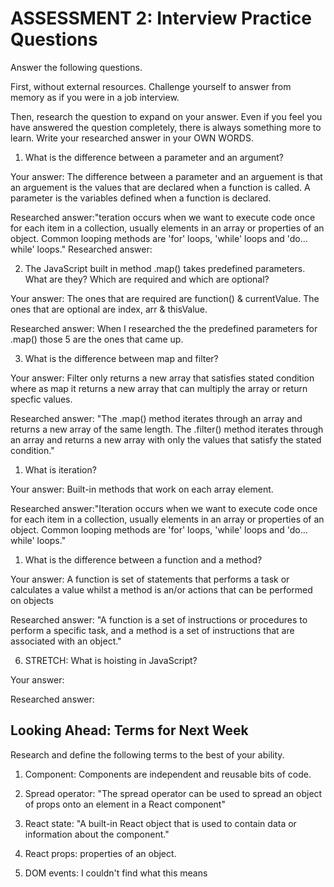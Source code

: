 # ASSESSMENT 2: Interview Practice Questions

Answer the following questions.

First, without external resources. Challenge yourself to answer from memory as if you were in a job interview.

Then, research the question to expand on your answer. Even if you feel you have answered the question completely, there is always something more to learn. Write your researched answer in your OWN WORDS.

1. What is the difference between a parameter and an argument?

Your answer: The difference between a parameter and an arguement is that an arguement is the values that are declared when a function is called. A parameter is the variables defined when a function is declared.

Researched answer:"teration occurs when we want to execute code once for each item in a collection, usually elements in an array or properties of an object. Common looping methods are 'for' loops, 'while' loops and 'do… while' loops."
Researched answer: 

2. The JavaScript built in method .map() takes predefined parameters. What are they? Which are required and which are optional?

Your answer: The ones that are required are function() & currentValue. The ones that are optional are index, arr & thisValue.

Researched answer: When I researched the the predefined parameters for .map() those 5 are the ones that came up.

3. What is the difference between map and filter?

Your answer: Filter only returns a new array that satisfies stated condition where as map it returns a new array that can multiply the array or return specfic values.

Researched answer: "The .map() method iterates through an array and returns a new array of the same length. The .filter() method iterates through an array and returns a new array with only the values that satisfy the stated condition."

1. What is iteration?

Your answer: Built-in methods that work on each array element.

Researched answer:"Iteration occurs when we want to execute code once for each item in a collection, usually elements in an array or properties of an object. Common looping methods are 'for' loops, 'while' loops and 'do… while' loops."

1. What is the difference between a function and a method?

Your answer: A function is set of statements that performs a task or calculates a value whilst a method is an/or actions that can be performed on objects

Researched answer: "A function is a set of instructions or procedures to perform a specific task, and a method is a set of instructions that are associated with an object."

6. STRETCH: What is hoisting in JavaScript?

Your answer:

Researched answer:

## Looking Ahead: Terms for Next Week

Research and define the following terms to the best of your ability.

1. Component: Components are independent and reusable bits of code.

2. Spread operator: "The spread operator can be used to spread an object of props onto an element in a React component"

3. React state: "A built-in React object that is used to contain data or information about the component."

4. React props: properties of an object.

5. DOM events: I couldn't find what this means
